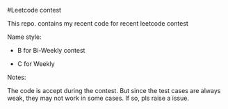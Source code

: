 #Leetcode contest

This repo. contains my recent code for recent leetcode contest

Name style:

* B for Bi-Weekly contest

* C for Weekly

Notes:

The code is accept during the contest. But since the test cases are always weak, they may not work in some cases. If so, pls raise a issue.